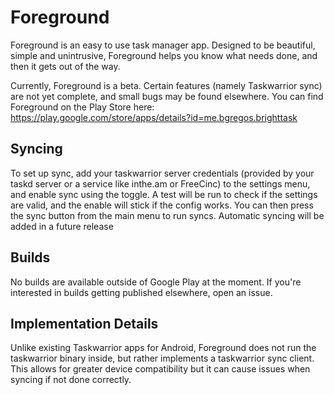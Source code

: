 # Foreground
Foreground is an easy to use task manager app. Designed to be beautiful, simple and unintrusive, Foreground helps you know what needs done, and then it gets out of the way.

Currently, Foreground is a beta. Certain features (namely Taskwarrior sync) are not yet complete, and small bugs may be found elsewhere. You can find Foreground on the Play Store here: https://play.google.com/store/apps/details?id=me.bgregos.brighttask

## Syncing
To set up sync, add your taskwarrior server credentials (provided by your taskd server or a service like inthe.am or FreeCinc) to the settings menu, and enable sync using the toggle. A test will be run to check if the settings are valid, and the enable will stick if the config works. You can then press the sync button from the main menu to run syncs. Automatic syncing will be added in a future release

## Builds
No builds are available outside of Google Play at the moment. If you're interested in builds getting published elsewhere, open an issue.

## Implementation Details
Unlike existing Taskwarrior apps for Android, Foreground does not run the taskwarrior binary inside, but rather implements a taskwarrior sync client. This allows for greater device compatibility but it can cause issues when syncing if not done correctly.
